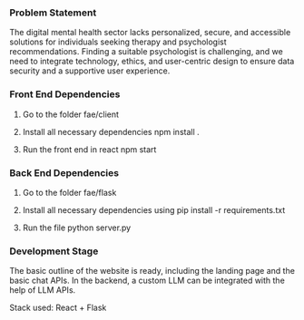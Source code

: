 ### Problem Statement ###

The digital mental health sector lacks personalized, secure, and accessible solutions for individuals seeking therapy and psychologist recommendations. Finding a suitable psychologist is challenging, and we need to integrate technology, ethics, and user-centric design to ensure data security and a supportive user experience.

### Front End Dependencies ###

1. Go to the folder fae/client 

2. Install all necessary dependencies
   npm install .

3. Run the front end in react
   npm start

### Back End Dependencies ###

1. Go to the folder fae/flask

2. Install all necessary dependencies using
   pip install -r requirements.txt

4. Run the file
   python server.py

### Development Stage ###

The basic outline of the website is ready, including the landing page and the basic chat APIs. 
In the backend, a custom LLM can be integrated with the help of LLM APIs.

Stack used: React + Flask 
